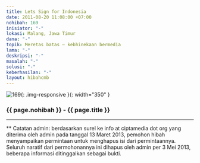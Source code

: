 ```yaml
---
title: Lets Sign for Indonesia
date: 2011-08-20 11:08:00 +07:00
nohibah: 169
inisiator: "-"
lokasi: Malang, Jawa Timur
dana: "-"
topik: Meretas batas – kebhinekaan bermedia
lama: "-"
deskripsi: "-"
masalah: "-"
solusi: "-"
keberhasilan: "-"
layout: hibahcmb
---
```


![169](/static/img/hibahcmb/169.png){: .img-responsive }{: width="350" }

### {{ page.nohibah }} - {{ page.title }}

---

** Catatan admin: berdasarkan surel ke info at ciptamedia dot org yang diterima oleh admin pada tanggal 13 Maret 2013, pemohon hibah menyampaikan permintaan untuk menghapus isi dari permintaannya. Seluruh naratif dari permohonannya ini dihapus oleh admin per 3 Mei 2013, beberapa informasi ditinggalkan sebagai bukti.
